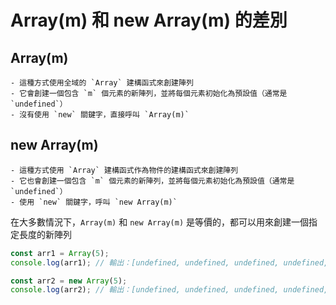 # Array(m) 和 new Array(m) 的差別



## Array(m)

	- 這種方式使用全域的 `Array` 建構函式來創建陣列
	- 它會創建一個包含 `m` 個元素的新陣列，並將每個元素初始化為預設值（通常是 `undefined`）
	- 沒有使用 `new` 關鍵字，直接呼叫 `Array(m)`


## new Array(m) 

	- 這種方式使用 `Array` 建構函式作為物件的建構函式來創建陣列
	- 它也會創建一個包含 `m` 個元素的新陣列，並將每個元素初始化為預設值（通常是 `undefined`）
	- 使用 `new` 關鍵字，呼叫 `new Array(m)`


在大多數情況下，`Array(m)` 和 `new Array(m)` 是等價的，都可以用來創建一個指定長度的新陣列

```js
const arr1 = Array(5);
console.log(arr1); // 輸出：[undefined, undefined, undefined, undefined, undefined]

const arr2 = new Array(5);
console.log(arr2); // 輸出：[undefined, undefined, undefined, undefined, undefined]

```